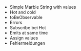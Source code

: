 * Simple Marble String with values
* Hot and cold 
* toBeObservable
* Errors
* Subscribe bei Hot
* Emits at same time
* Assign values
* Fehlermeldungen
